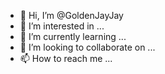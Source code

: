 - 👋 Hi, I’m @GoldenJayJay
- 👀 I’m interested in ...
- 🌱 I’m currently learning ...
- 💞️ I’m looking to collaborate on ...
- 📫 How to reach me ...

<!---
GoldenJayJay/GoldenJayJay is a ✨ special Master✨ repository because its `README.md` (this file) appears on your GitHub profile.
You can click the Preview link to take a look at your changes.
--->
